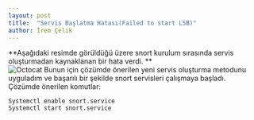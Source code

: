 ```yaml
---
layout: post
title:  "Servis Başlatma Hatası(Failed to start LSB)"
author: İrem Çelik
---
```


**Aşağıdaki resimde görüldüğü üzere snort kurulum sırasında servis oluşturmadan kaynaklanan bir hata verdi. **	
![Octocat](https://user-images.githubusercontent.com/15799224/65027886-6b6b4200-d93b-11e9-8822-798c2d66a943.png)
Bunun için çözümde önerilen yeni servis oluşturma metodunu uyguladım ve başarılı bir şekilde snort servisleri çalışmaya başladı. Çözümde önerilen komutlar:
```
Systemctl enable snort.service
Systemctl start snort.service
```